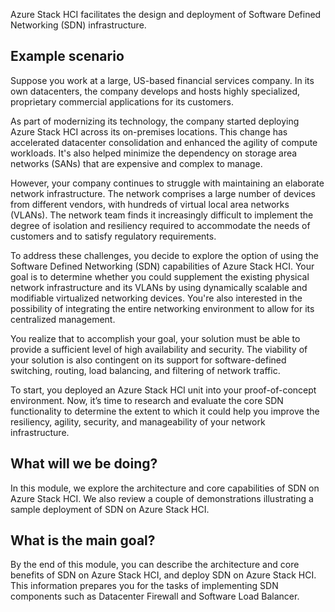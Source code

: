 Azure Stack HCI facilitates the design and deployment of Software Defined Networking (SDN) infrastructure.

## Example scenario

Suppose you work at a large, US-based financial services company. In its own datacenters, the company develops and hosts highly specialized, proprietary commercial applications for its customers.

As part of modernizing its technology, the company started deploying Azure Stack HCI across its on-premises locations. This change has accelerated datacenter consolidation and enhanced the agility of compute workloads. It's also helped minimize the dependency on storage area networks (SANs) that are expensive and complex to manage.

However, your company continues to struggle with maintaining an elaborate network infrastructure. The network comprises a large number of devices from different vendors, with hundreds of virtual local area networks (VLANs). The network team finds it increasingly difficult to implement the degree of isolation and resiliency required to accommodate the needs of customers and to satisfy regulatory requirements.

To address these challenges, you decide to explore the option of using the Software Defined Networking (SDN) capabilities of Azure Stack HCI. Your goal is to determine whether you could supplement the existing physical network infrastructure and its VLANs by using dynamically scalable and modifiable virtualized networking devices. You're also interested in the possibility of integrating the entire networking environment to allow for its centralized management.

You realize that to accomplish your goal, your solution must be able to provide a sufficient level of high availability and security. The viability of your solution is also contingent on its support for software-defined switching, routing, load balancing, and filtering of network traffic.

To start, you deployed an Azure Stack HCI unit into your proof-of-concept environment. Now, it’s time to research and evaluate the core SDN functionality to determine the extent to which it could help you improve the resiliency, agility, security, and manageability of your network infrastructure.

## What will we be doing?

In this module, we explore the architecture and core capabilities of SDN on Azure Stack HCI. We also review a couple of demonstrations illustrating a sample deployment of SDN on Azure Stack HCI.

## What is the main goal?

By the end of this module, you can describe the architecture and core benefits of SDN on Azure Stack HCI, and deploy SDN on Azure Stack HCI. This information prepares you for the tasks of implementing SDN components such as Datacenter Firewall and Software Load Balancer.
